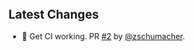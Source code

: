 
## Latest Changes

* 🔧 Get CI working. PR [#2](https://github.com/zschumacher/pygiphy/pull/2) by [@zschumacher](https://github.com/zschumacher).
